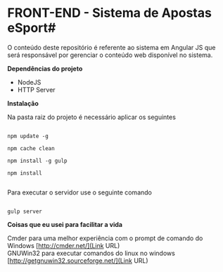 # FRONT-END - Sistema de Apostas eSport#


O conteúdo deste repositório é referente ao sistema em Angular JS que será responsável por gerenciar o conteúdo web disponível no sistema.


**Dependências do projeto**

* NodeJS
* HTTP Server


**Instalação**

Na pasta raiz do projeto é necessário aplicar os seguintes 


```

npm update -g

npm cache clean

npm install -g gulp

npm install


```

Para executar o servidor use o seguinte comando

```

gulp server

```


**Coisas que eu usei para facilitar a vida**

Cmder para uma melhor experiência com o prompt de comando do Windows [http://cmder.net/](Link URL)  
GNUWin32 para executar comandos do linux no windows [http://getgnuwin32.sourceforge.net/](Link URL)